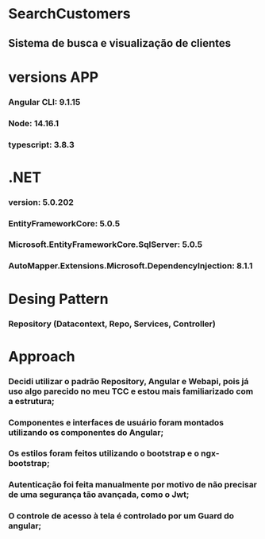 # SearchCustomers
## Sistema de busca e visualização de clientes

# versions APP
### Angular CLI: 9.1.15
### Node: 14.16.1
### typescript: 3.8.3

# .NET
### version: 5.0.202
### EntityFrameworkCore: 5.0.5
### Microsoft.EntityFrameworkCore.SqlServer: 5.0.5
### AutoMapper.Extensions.Microsoft.DependencyInjection: 8.1.1

# Desing Pattern
### Repository (Datacontext, Repo, Services, Controller)

# Approach
### Decidi utilizar o padrão Repository, Angular e Webapi, pois já uso algo parecido no meu TCC e estou mais familiarizado com a estrutura;
### Componentes e interfaces de usuário foram montados utilizando os componentes do Angular;
### Os estilos foram feitos utilizando o bootstrap e o ngx-bootstrap;
### Autenticação foi feita manualmente por motivo de não precisar de uma segurança tão avançada, como o Jwt;
### O controle de acesso à tela é controlado por um Guard do angular;
